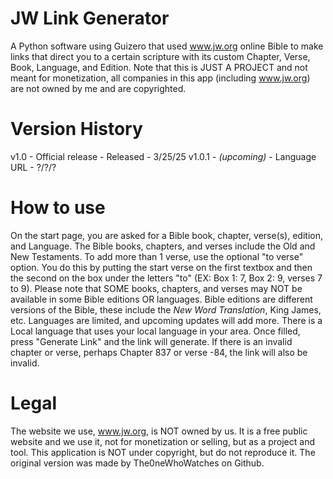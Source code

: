 # JW Link Generator
A Python software using Guizero that used www.jw.org online Bible to make links that direct you to a certain scripture with its custom Chapter, Verse, Book, Language, and Edition. Note that this is JUST A PROJECT and not meant for monetization, all companies in this app (including www.jw.org) are not owned by me and are copyrighted.

# Version History

v1.0 - Official release - Released - 3/25/25
v1.0.1 - _(upcoming)_ - Language URL - ?/?/?

# How to use

On the start page, you are asked for a Bible book, chapter, verse(s), edition, and Language. The Bible books, chapters, and verses include the Old and New Testaments. To add more than 1 verse, use the optional "to verse" option. You do this by putting the start verse on the first textbox and then the second on the box under the letters "to" (EX: Box 1: 7, Box 2: 9, verses 7 to 9). Please note that SOME books, chapters, and verses may NOT be available in some Bible editions OR languages. Bible editions are different versions of the Bible, these include the _New Word Translation_, King James, etc. Languages are limited, and upcoming updates will add more. There is a Local language that uses your local language in your area. Once filled, press "Generate Link" and the link will generate. If there is an invalid chapter or verse, perhaps Chapter 837 or verse -84, the link will also be invalid.

# Legal

The website we use, www.jw.org, is NOT owned by us. It is a free public website and we use it, not for monetization or selling, but as a project and tool. This application is NOT under copyright, but do not reproduce it. The original version was made by The0neWhoWatches on Github.

